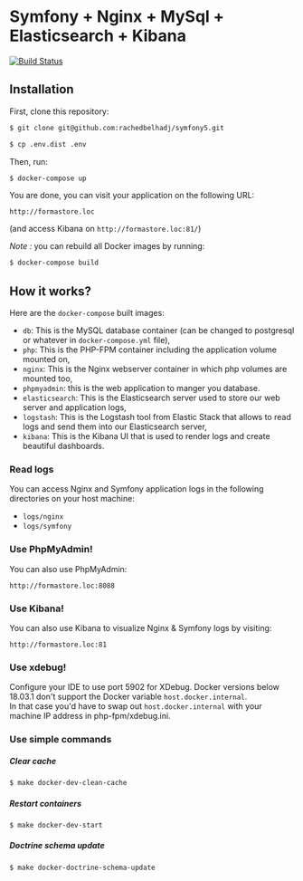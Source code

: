 Symfony + Nginx + MySql + Elasticsearch + Kibana
==============

[![Build Status](https://travis-ci.org/rachedbelhadj/symfony5.svg?branch=master)](https://travis-ci.org/rachedbelhadj/symfony5)

## Installation

First, clone this repository:

```bash
$ git clone git@github.com:rachedbelhadj/symfony5.git
```

```bash
$ cp .env.dist .env
```

Then, run:

```bash
$ docker-compose up
```

You are done, you can visit your application on the following URL: 

`http://formastore.loc` 

(and access Kibana on `http://formastore.loc:81/`)

_Note :_ you can rebuild all Docker images by running:

```bash
$ docker-compose build
```

## How it works?

Here are the `docker-compose` built images:

* `db`: This is the MySQL database container (can be changed to postgresql or whatever in `docker-compose.yml` file),
* `php`: This is the PHP-FPM container including the application volume mounted on,
* `nginx`: This is the Nginx webserver container in which php volumes are mounted too,
* `phpmyadmin`: this is the web application to manger you database. 
* `elasticsearch`: This is the Elasticsearch server used to store our web server and application logs,
* `logstash`: This is the Logstash tool from Elastic Stack that allows to read logs and send them into our Elasticsearch server,
* `kibana`: This is the Kibana UI that is used to render logs and create beautiful dashboards. 


### Read logs

You can access Nginx and Symfony application logs in the following directories on your host machine:

* `logs/nginx`
* `logs/symfony`

### Use PhpMyAdmin!

You can also use PhpMyAdmin:

`http://formastore.loc:8088`

### Use Kibana!

You can also use Kibana to visualize Nginx & Symfony logs by visiting:

`http://formastore.loc:81`

### Use xdebug!

Configure your IDE to use port 5902 for XDebug.
Docker versions below 18.03.1 don't support the Docker variable `host.docker.internal`.  
In that case you'd have to swap out `host.docker.internal` with your machine IP address in php-fpm/xdebug.ini.

### Use simple commands 

##### Clear cache

```bash
$ make docker-dev-clean-cache
```

##### Restart containers

```bash
$ make docker-dev-start
```

##### Doctrine schema update

```bash
$ make docker-doctrine-schema-update
```
